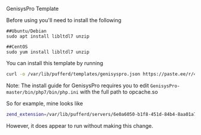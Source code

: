 GenisysPro Template

Before using you'll need to install the following

```
##Ubuntu/Debian
sudo apt install libltdl7 unzip
```
```
##CentOS
sudo yum install libltdl7 unzip
```

You can install this template by running

```bash
curl -o /var/lib/pufferd/templates/genisyspro.json https://paste.ee/r/4BBcl/0 && chown pufferd:pufferd /var/lib/pufferd/templates/genisyspro.json
```

Note: The install guide for GenisysPro requires you to edit `GenisysPro-master/bin/php7/bin/php.ini` with the full path to opcache.so

So for example, mine looks like
```bash
zend_extension=/var/lib/pufferd/servers/6e0a6050-b1f8-451d-84b4-8aa01a77d94b/GenisysPro-master/bin/php7/lib/php/extensions/no-debug-zts-20151012/opcache.so
```

However, it does appear to run without making this change.
